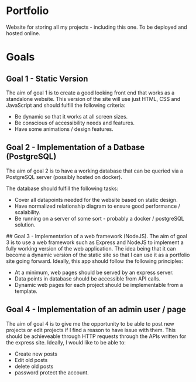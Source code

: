 # Portfolio
Website for storing all my projects - including this one. To be deployed and hosted online.

# Goals
## Goal 1 - Static Version
The aim of goal 1 is to create a good looking front end that works as a standalone website. This version of the site will use just HTML, CSS and JavaScript and should fulfill the following criteria:

- Be dynamic so that it works at all screen sizes.
- Be conscious of accessibility needs and features.
- Have some animations / design features.

## Goal 2 - Implementation of a Datbase (PostgreSQL)
The aim of goal 2 is to have a working database that can be queried via a PostgreSQL server (possibly hosted on docker).

The database should fulfill the following tasks:

- Cover all datapoints needed for the website based on static design.
- Have normalized relationship diagram to ensure good performance / scalability.
- Be running on a server of some sort - probably a docker / postgreSQL solution.

## Goal 3 - Implementation of a web framework (NodeJS).
The aim of goal 3 is to use a web framework such as Express and NodeJS to implement a fully working version of the web application. The idea being that it can become a dynamic version of the static site so that I can use it as a portfolio site going forward. Ideally, this app should follow the following principles:

- At a minimum, web pages should be served by an express server.
- Data points in database should be accessible from API calls.
- Dynamic web pages for each project should be implementable from a template.

## Goal 4 - Implementation of an admin user / page
The aim of goal 4 is to give me the opportunity to be able to post new projects or edit projects if I find a reason to have issue with them. This should be achieveable through HTTP requests through the APIs written for the express site. Ideally, I would like to be able to:

- Create new posts
- Edit old posts
- delete old posts
- password protect the account.
